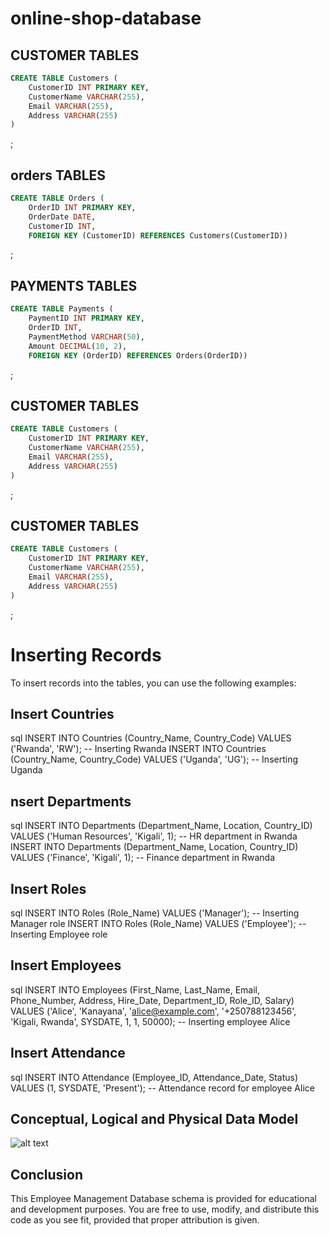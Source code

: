 # online-shop-database
## CUSTOMER TABLES
```sql
CREATE TABLE Customers (
    CustomerID INT PRIMARY KEY,
    CustomerName VARCHAR(255),
    Email VARCHAR(255),
    Address VARCHAR(255)
)

```
;
## orders TABLES
```sql
CREATE TABLE Orders (
    OrderID INT PRIMARY KEY,
    OrderDate DATE,
    CustomerID INT,
    FOREIGN KEY (CustomerID) REFERENCES Customers(CustomerID))

```
;
## PAYMENTS TABLES
```sql
CREATE TABLE Payments (
    PaymentID INT PRIMARY KEY,
    OrderID INT,
    PaymentMethod VARCHAR(50),
    Amount DECIMAL(10, 2),
    FOREIGN KEY (OrderID) REFERENCES Orders(OrderID))

```
;
## CUSTOMER TABLES
```sql
CREATE TABLE Customers (
    CustomerID INT PRIMARY KEY,
    CustomerName VARCHAR(255),
    Email VARCHAR(255),
    Address VARCHAR(255)
)

```
;
## CUSTOMER TABLES
```sql
CREATE TABLE Customers (
    CustomerID INT PRIMARY KEY,
    CustomerName VARCHAR(255),
    Email VARCHAR(255),
    Address VARCHAR(255)
)

```
;
# Inserting Records

To insert records into the tables, you can use the following examples:

## Insert Countries

sql
INSERT INTO Countries (Country_Name, Country_Code) VALUES ('Rwanda', 'RW');  -- Inserting Rwanda
INSERT INTO Countries (Country_Name, Country_Code) VALUES ('Uganda', 'UG');  -- Inserting Uganda


## nsert Departments

sql 
INSERT INTO Departments (Department_Name, Location, Country_ID) VALUES ('Human Resources', 'Kigali', 1);  -- HR department in Rwanda
INSERT INTO Departments (Department_Name, Location, Country_ID) VALUES ('Finance', 'Kigali', 1);  -- Finance department in Rwanda

## Insert Roles

sql
INSERT INTO Roles (Role_Name) VALUES ('Manager');  -- Inserting Manager role
INSERT INTO Roles (Role_Name) VALUES ('Employee');  -- Inserting Employee role



## Insert Employees

sql
INSERT INTO Employees (First_Name, Last_Name, Email, Phone_Number, Address, Hire_Date, Department_ID, Role_ID, Salary)
VALUES ('Alice', 'Kanayana', 'alice@example.com', '+250788123456', 'Kigali, Rwanda', SYSDATE, 1, 1, 50000);  -- Inserting employee Alice


## Insert Attendance

sql
INSERT INTO Attendance (Employee_ID, Attendance_Date, Status) VALUES (1, SYSDATE, 'Present');  -- Attendance record for employee Alice


## Conceptual, Logical and Physical Data Model

![alt text](image.png)

## Conclusion

This Employee Management Database schema is provided for educational and development purposes. You are free to use, modify, and distribute this code as you see fit, provided that proper attribution is given.

